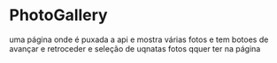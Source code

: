 # PhotoGallery
uma página onde é puxada a api e mostra várias fotos e tem botoes de avançar e retroceder e seleção de uqnatas fotos qquer ter na página
